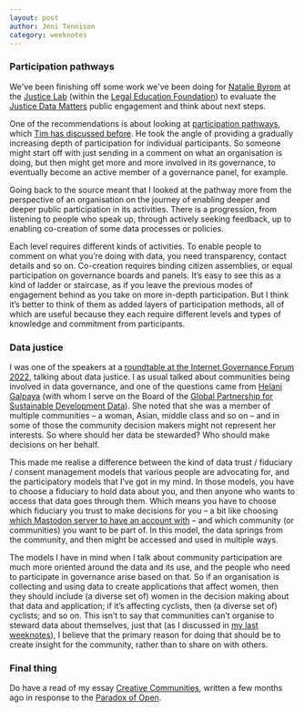 ```yaml
---
layout: post
author: Jeni Tennison
category: weeknotes
---
```

### Participation pathways

We've been finishing off some work we've been doing for [Natalie Byrom](https://twitter.com/nataliebyrom) at the [Justice Lab](https://thelegaleducationfoundation.org/the-justice-lab-uk) (within the [Legal Education Foundation](https://thelegaleducationfoundation.org/)) to evaluate the [Justice Data Matters](https://research.thelegaleducationfoundation.org/research-learning/funded-research/justice-data-matters-building-a-public-mandate-for-court-data-use) public engagement and think about next steps.

One of the recommendations is about looking at [participation pathways](https://organizingengagement.org/models/pathways-to-participation/), which [Tim has discussed before](https://connectedbydata.org/blog/2022/11/21/pathways-of-participation). He took the angle of providing a gradually increasing depth of participation for individual participants. So someone might start off with just sending in a comment on what an organisation is doing, but then might get more and more involved in its governance, to eventually become an active member of a governance panel, for example.

Going back to the source meant that I looked at the pathway more from the perspective of an organisation on the journey of enabling deeper and deeper public participation in its activities. There is a progression, from listening to people who speak up, through actively seeking feedback, up to enabling co-creation of some data processes or policies.

Each level requires different kinds of activities. To enable people to comment on what you’re doing with data, you need transparency, contact details and so on. Co-creation requires binding citizen assemblies, or equal participation on governance boards and panels. It’s easy to see this as a kind of ladder or staircase, as if you leave the previous modes of engagement behind as you take on more in-depth participation. But I think it’s better to think of them as added layers of participation methods, all of which are useful because they each require different levels and types of knowledge and commitment from participants.


### Data justice

I was one of the speakers at a [roundtable at the Internet Governance Forum 2022](https://intgovforum.org/en/content/igf-2022-ws-424-how-can-data-justice-be-realised-%E2%80%8B%E2%80%8Bpractically), talking about data justice. I as usual talked about communities being involved in data governance, and one of the questions came from [Helani Galpaya](https://twitter.com/helanigalpaya) (with whom I serve on the Board of the [Global Partnership for Sustainable Development Data](https://www.data4sdgs.org/)). She noted that she was a member of multiple communities – a woman, Asian, middle class and so on – and in some of those the community decision makers might not represent her interests. So where should her data be stewarded? Who should make decisions on her behalf.

This made me realise a difference between the kind of data trust / fiduciary / consent management models that various people are advocating for, and the participatory models that I’ve got in my mind. In those models, you have to choose a fiduciary to hold data about you, and then anyone who wants to access that data goes through them. Which means you have to choose which fiduciary you trust to make decisions for you – a bit like choosing [which Mastodon server to have an account with](https://joinmastodon.org/servers) – and which community (or communities) you want to be part of. In this model, the data springs from the community, and then might be accessed and used in multiple ways.

The models I have in mind when I talk about community participation are much more oriented around the data and its use, and the people who need to participate in governance arise based on that. So if an organisation is collecting and using data to create applications that affect women, then they should include (a diverse set of) women in the decision making about that data and application; if it’s affecting cyclists, then (a diverse set of) cyclists; and so on. This isn’t to say that communities can’t organise to steward data about themselves, just that (as I discussed in [my last weeknotes](https://connectedbydata.org/weeknotes/2022/11/18/jeni-weeknotes)), I believe that the primary reason for doing that should be to create insight for the community, rather than to share on with others.


### Final thing

Do have a read of my essay [Creative Communities](https://openfuture.eu/paradox-of-open-responses/creative-communities/), written a few months ago in response to the [Paradox of Open](http://paradox.openfuture.eu/).
